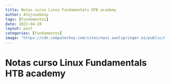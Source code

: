 ```yaml
---
title: Notas curso Linux Fundamentals HTB academy
author: Alejosebasp
tags: [Fundamentos]
date: 2023-04-28
layout: post
categories: [fundamentos]
image: "https://cdn.computerhoy.com/sites/navi.axelspringer.es/public/media/image/2014/04/39513-linux.jpg"
---
```


# Notas curso Linux Fundamentals HTB academy

